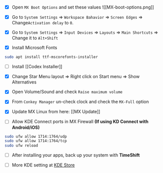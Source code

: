 - [x] Open `MX Boot Options`  and set these values
![[MX-boot-options.png]]

- [x] Go to `System Settings` => `Workspace Bahavior` => `Screen Edges` => Change`Activation delay` to `0`. 

- [x] Go to `System Settings` => `Input Devices` => `Layouts` => `Main Shortcuts` => Change it to `Alt+Shift`

- [x] Install Microsoft Fonts
```bash
sudo apt install ttf-mscorefonts-installer
```
- [ ] Install [[Codex Installer]]

- [x] Change Star Menu layout => Right click on Start menu => Show Alternatives

- [x] Open Volume/Sound and check `Raise maximum volume`

- [x] From `Conkey Manager` un-check clock and check the `MX-Full` option

- [x] Update MX Linux from here: [[MX Update]]

- [ ] Allow KDE Connect ports in MX Firewall **(If using KD Connect with Android/iOS)**
```bash
sudo ufw allow 1714:1764/udp
sudo ufw allow 1714:1764/tcp
sudo ufw reload
```

- [ ] After installing your apps, back up your system with **TimeShift**

- [ ] More KDE setting at [KDE Store](https://store.kde.org/browse/)